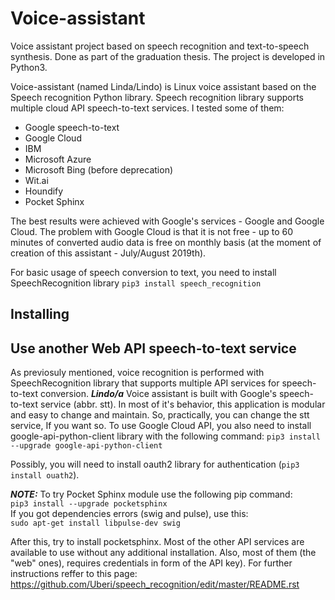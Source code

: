 # Voice-assistant
Voice assistant project based on speech recognition and text-to-speech synthesis. Done as part of the graduation thesis. The project is developed in Python3.

Voice-assistant (named Linda/Lindo) is Linux voice assistant based on the Speech recognition Python library. Speech recognition library supports multiple cloud API speech-to-text services. I tested some of them:
- Google speech-to-text
- Google Cloud
- IBM 
- Microsoft Azure
- Microsoft Bing (before deprecation)
- Wit.ai
- Houndify
- Pocket Sphinx

The best results were achieved with Google's services - Google and Google Cloud. The problem with Google Cloud is that it is not free - up to 60 minutes of converted audio data is free on monthly basis (at the moment of creation of this assistant - July/August 2019th). 

For basic usage of speech conversion to text, you need to install SpeechRecognition library
``pip3 install speech_recognition``



Installing
-----------------


Use another Web API speech-to-text service
------------------------------------------

As previosuly mentioned, voice recognition is performed with SpeechRecognition library that supports multiple API services for speech-to-text conversion.
***Lindo/a*** Voice assistant is built with Google's speech-to-text service (abbr. stt). In most of it's behavior, this application is modular and easy to change and maintain. So, practically, you can change the stt service, If you want so.
To use Google Cloud API, you also need to install google-api-python-client library with the following command:
``pip3 install --upgrade google-api-python-client``  

Possibly, you will need to install oauth2 library for authentication (``pip3 install ouath2``).

***NOTE:*** To try Pocket Sphinx module use the following pip command:  
``pip3 install --upgrade pocketsphinx``  
If you got dependencies errors (swig and pulse), use this:  
``sudo apt-get install libpulse-dev swig``

After this, try to install pocketsphinx.
Most of the other API services are available to use without any additional installation. Also, most of them (the "web" ones), requires credentials in form of the API key). For further instructions reffer to this page: <https://github.com/Uberi/speech_recognition/edit/master/README.rst>


